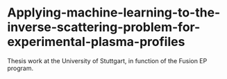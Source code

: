 # Applying-machine-learning-to-the-inverse-scattering-problem-for-experimental-plasma-profiles
Thesis work at the University of Stuttgart, in function of the Fusion EP program.

